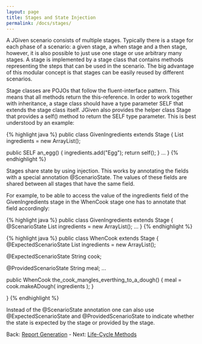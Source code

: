 ```yaml
---
layout: page
title: Stages and State Injection
permalink: /docs/stages/
---
```


A JGiven scenario consists of multiple stages. Typically there is a stage for each phase of a scenario: a given stage, a when stage and a then stage, however, it is also possible to just use one stage or use arbitrary many stages. A stage is implemented by a stage class that contains methods representing the steps that can be used in the scenario. The big advantage of this modular concept is that stages can be easily reused by different scenarios.

Stage classes are POJOs that follow the fluent-interface pattern. This means that all methods return the this-reference. In order to work together with inheritance, a stage class should have a type parameter SELF that extends the stage class itself. JGiven also provides the helper class Stage that provides a self() method to return the SELF type parameter. This is best understood by an example:

{% highlight java %}
public class GivenIngredients<SELF extends GivenIngredients> extends Stage<SELF> {
   List<String> ingredients = new ArrayList<String>();

   public SELF an_egg() {
      ingredients.add("Egg");
      return self();
   }
   ...
}
{% endhighlight %}

Stages share state by using injection. This works by annotating the fields with a special annotation @ScenarioState. The values of these fields are shared between all stages that have the same field.

For example, to be able to access the value of the ingredients field of the GivenIngredients stage in the WhenCook stage one has to annotate that field accordingly:

{% highlight java %}
public class GivenIngredients<SELF extends GivenIngredients> extends Stage<SELF> {
   @ScenarioState
   List<String> ingredients = new ArrayList<String>();
   ...
}
{% endhighlight %}

{% highlight java %}
public class WhenCook<SELF extends WhenCook> extends Stage<SELF> {
   @ExpectedScenarioState
   List<String> ingredients = new ArrayList<String>();

   @ExpectedScenarioState
   String cook;

   @ProvidedScenarioState
   String meal;
   ...

   public WhenCook the_cook_mangles_everthing_to_a_dough() {
       meal = cook.makeADough( ingredients );
   }

}
{% endhighlight %}

Instead of the @ScenarioState annotation one can also use @ExpectedScenarioState and @ProvidedScenarioState to indicate whether the state is expected by the stage or provided by the stage.

Back: [Report Generation]({{site.baseurl}}/docs/reportgeneration/) - Next: [Life-Cycle Methods]({{site.baseurl}}/docs/lifecycle/)
